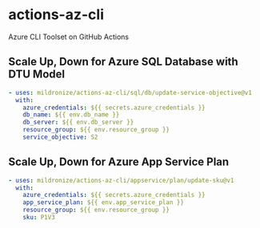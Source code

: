 # actions-az-cli
Azure CLI Toolset on GitHub Actions

## Scale Up, Down for Azure SQL Database with DTU Model

```yaml
- uses: mildronize/actions-az-cli/sql/db/update-service-objective@v1
  with: 
    azure_credentials: ${{ secrets.azure_credentials }}
    db_name: ${{ env.db_name }}
    db_server: ${{ env.db_server }}
    resource_group: ${{ env.resource_group }}
    service_objective: S2
```

## Scale Up, Down for Azure App Service Plan

```yaml
- uses: mildronize/actions-az-cli/appservice/plan/update-sku@v1
  with: 
    azure_credentials: ${{ secrets.azure_credentials }}
    app_service_plan: ${{ env.app_service_plan }}
    resource_group: ${{ env.resource_group }}
    sku: P1V3
```